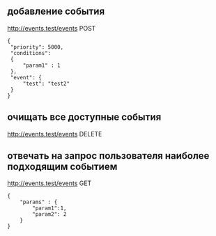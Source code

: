 ## добавление события  
   http://events.test/events POST 
   ```
{
   	"priority": 5000,
   	"conditions": 
   	{
   		"param1" : 1
   	},
   	"event": {
   		"test": "test2"
   	}
   }
```

## очищать все доступные события

   http://events.test/events DELETE 

## отвечать на запрос пользователя наиболее подходящим событием

   http://events.test/events GET 
   
```
{
	"params" : {
		"param1":1,
		"param2": 2
	}
}

```
